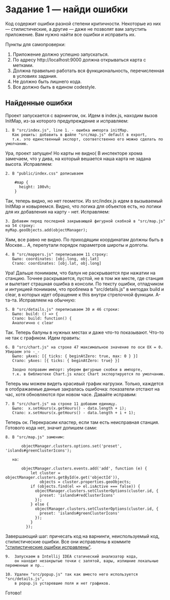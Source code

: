 # Задание 1 — найди ошибки

Код содержит ошибки разной степени критичности. Некоторые из них — стилистические, а другие — даже не позволят вам запустить приложение. Вам нужно найти все ошибки и исправить их.

Пункты для самопроверки:

1. Приложение должно успешно запускаться.
1. По адресу http://localhost:9000 должна открываться карта с метками.
1. Должна правильно работать вся функциональность, перечисленная в условиях задания.
1. Не должно быть лишнего кода.
1. Все должно быть в едином codestyle.

## Найденные ошибки

Проект запускается c варнингом, ок. Идем в index.js, находим вызов InitMap, из-за которого предупреждение и исправляем:
   
    1. В "src/index.js", line 1. - ошибка импорта initMap. 
       Как решить: добавить в файле "src/map.js" default в export, 
       т.к. это единственный экспорт, соответственно его можно сделать по умолчанию.

Ура, проект запущен! Но карты не видно( В инспекторе хрома замечаем, что у дива, на который вешается наша карта не задана высота. Исправляем:

    2. В "public/index.css" дописываем 
    
        #map {
          height: 100vh;
        }
Так, теперь видно, но нет геометок. Из src/index.js  идем в вызываемый InitMap и ковыряемся. Видно, что логика для объектов есть, но логики для их добавления на карту - нет. Исправляем:
    
    3. Добавим перед последней закрывающей фигурной скобкой в "src/map.js" на 54 строку:
    myMap.geoObjects.add(objectManager); 
    
Хмм, все равно не видно. По приходящим координатам должны быть в Москве...
А, перепутали порядок параметров широты и долготы.

    4. В "src/mappers.js" переписываем 11 строку:
       Было: coordinates: [obj.long, obj.lat]
       Стало: coordinates: [obj.lat, obj.long]

Ура! Дальше понимаем, что балун не раскрывается при нажатии на станцию.
Точнее раскрывается, пустой, не в том же месте, где станция и вылетает страшная ошибка в консоли. По тексту ошибки, отладчиком и интуицией понимаем, что проблема в "src/details.js" в методах build и clear, в которых идет обращение к this внутри стрелочной функции. А-та-та. Исправляем на обычную:

    5. В "src/details.js" переписываем 30 и 46 строки:
       Было: build: () => { 
       Cтало: build: function() {
       Аналогично с clear

Так. Теперь балуны в нужных местах и даже что-то показывают. Что-то не так с графиком. Идем править:
    
    6. В "src/chart.js" на строке 47 максимальное значение по оси ОХ = 0. Убираем это -_-
       Было: yAxes: [{ ticks: { beginAtZero: true, max: 0 } }]
       Стало: yAxes: [{ ticks: { beginAtZero: true} }]
       
       Заодно поправим импорт: уберем фигурные скобки в импорте, 
       т.к. в библиотеке Chart.js класс Chart экспортируется по умолчанию.

Теперь мы можем видеть красивый график нагрузки. Только, каждется в отображаемые данные закралась ошибочка: показатели отстают на час, хотя обновляются при новом часе. Давайте исправим:
    
    7. В "src/chart.js" на строке 11 добавим единицу.
       Было:  x.setHours(x.getHours() - data.length + i);
       Стало: x.setHours(x.getHours() - data.length + i + 1);
       
Теперь ок. Перекрасим кластер, если там есть неисправная станция. Готового кода нет, значит допишем сами:

    8. В "src/map.js" заменим:
    
           objectManager.clusters.options.set('preset', 'islands#greenClusterIcons');
       
       на:
       
           objectManager.clusters.events.add('add', function (e) {
               let cluster = objectManager.clusters.getById(e.get('objectId')),
                   objects = cluster.properties.geoObjects;
               if (objects.find(el => el.isActive === false)) {
                 objectManager.clusters.setClusterOptions(cluster.id, {
                   preset: 'islands#redClusterIcons'
                 });
               } else {
                 objectManager.clusters.setClusterOptions(cluster.id, {
                   preset: 'islands#greenClusterIcons'
                 });
               }
             });
             



Завершающий шаг: причесать код на варнинги, неиспользуемый код, стилистические ошибки. Все они исправлены в коммите ["стилистические ошибки исправлены"](https://github.com/haritonasty/entrance-task-1-2/commit/12dd56fabed589e3c4ece665d989c0c5060f3757).

    9.  Запускаем в Intellij IDEA статический анализатор кода, 
        он находит незакрытые точки с запятой, вары, излишние локальные переменные и пр.. 
       
    10. Удален "src/popup.js" так как вместо него используется "src/details.js", 
        в popup.js устаревшие поля и нет графиков.

 Готово!
